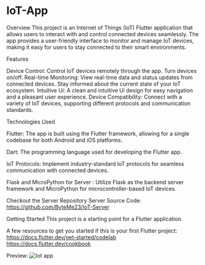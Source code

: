 # IoT-App
Overview
This project is an Internet of Things (IoT) Flutter application that allows users to interact with and control connected devices seamlessly. The app provides a user-friendly interface to monitor and manage IoT devices, making it easy for users to stay connected to their smart environments.

Features

Device Control: Control IoT devices remotely through the app. Turn devices on/off.
Real-time Monitoring: View real-time data and status updates from connected devices. Stay informed about the current state of your IoT ecosystem.
Intuitive Ui: A clean and intuitive Ui design for easy navigation and a pleasant user experience.
Device Compatibility: Connect with a variety of IoT devices, supporting different protocols and communication standards.

Technologies Used

Flutter: The app is built using the Flutter framework, allowing for a single codebase for both Android and iOS platforms.

Dart: The programming language used for developing the Flutter app.

IoT Protocols: Implement industry-standard IoT protocols for seamless communication with connected devices.

Flask and MicroPython for Server : Utilize Flask as the backend server framework and MicroPython for microcontroller-based IoT devices.


Checkout the Server Repository
Server Source Code: https://github.com/ByteMe23/IoT-Server


Getting Started
This project is a starting point for a Flutter application.

A few resources to get you started if this is your first Flutter project:
https://docs.flutter.dev/get-started/codelab
https://docs.flutter.dev/cookbook



Preview: ![Iot app](https://github.com/user-attachments/assets/dc92fd8e-a6bd-45fa-b76e-6f41b26a376c)

